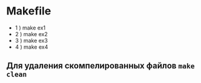# Makefile
- 1 ) make ex1
- 2 ) make ex2
- 3 ) make ex3
- 4 ) make ex4

## Для удаления скомпелированных файлов ``` make clean ```